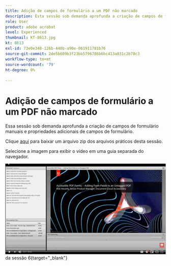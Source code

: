 ```yaml
---
title: Adição de campos de formulário a um PDF não marcado
description: Esta sessão sob demanda aprofunda a criação de campos de formulário manuais e propriedades adicionais de campos de formulário
role: User
product: adobe acrobat
level: Experienced
thumbnail: KT-8613.jpg
kt: 8613
exl-id: 73e0e348-126b-440b-a90e-061911781b76
source-git-commit: 2de5b609b3f23bb5796786b6bc413a831c2b78c3
workflow-type: tm+mt
source-wordcount: '79'
ht-degree: 0%

---
```


# Adição de campos de formulário a um PDF não marcado

Essa sessão sob demanda aprofunda a criação de campos de formulário manuais e propriedades adicionais de campos de formulário.

Clique [aqui](../assets/accessibilitysession6.zip) para baixar um arquivo zip dos arquivos práticos desta sessão.

Selecione a imagem para exibir o vídeo em uma guia separada do navegador.

[![Vídeo](../assets/Accessibilitysession6_YT.png)](https://youtu.be/xh4pJQiY0nw) da sessão 6{target=&quot;_blank&quot;}
